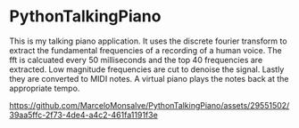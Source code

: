 # PythonTalkingPiano

This is my talking piano application. It uses the discrete fourier transform to extract the fundamental frequencies of a recording of a human voice. The fft is calcuated every 50 milliseconds and the top 40 frequencies are extracted. Low magnitude frequencies are cut to denoise the signal. Lastly they are converted to MIDI notes. A virtual piano plays the notes back at the appropriate tempo. 


https://github.com/MarceloMonsalve/PythonTalkingPiano/assets/29551502/39aa5ffc-2f73-4de4-a4c2-461fa1191f3e

